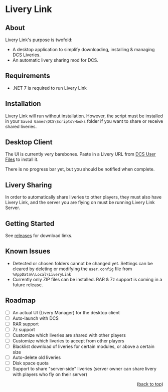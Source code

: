 # Livery Link

## About

Livery Link's purpose is twofold:
- A desktop application to simplify downloading, installing & managing DCS Liveries.
- An automatic livery sharing mod for DCS.

## Requirements

- .NET 7 is required to run Livery Link

## Installation

Livery Link will run without installation. However, the script must be installed in your `Saved Games\DCS\Scripts\Hooks` folder if you want to share or receive shared liveries.


## Desktop Client

The UI is currently very barebones. Paste in a Livery URL from [DCS User Files](https://www.digitalcombatsimulator.com/en/files/) to install it.

There is no progress bar yet, but you should be notified when complete.


## Livery Sharing

In order to automatically share liveries to other players, they must also have Livery Link, and the server you are flying on must be running Livery Link Server.


## Getting Started

See [releases](https://github.com/Camble/LiveryLink/releases) for download links.

## Known Issues

- Detected or chosen folders cannot be changed yet. Settings can be cleared by deleting or modifying the `user.config` file from `%AppData%\Local\LiveryLink`
- Currently only ZIP files can be installed. RAR & 7z support is coming in a future release.

## Roadmap

- [ ] An actual UI (Livery Manager) for the desktop client
- [ ] Auto-launch with DCS
- [ ] RAR support
- [ ] 7z support
- [ ] Customize which liveries are shared with other players
- [ ] Customize which liveries to accept from other players
- [ ] Blacklist download of liveries for certain modules, or above a certain size
- [ ] Auto-delete old liveries
- [ ] Disk space quota
- [ ] Support to share "server-side" liveries (server owner can share livery with players who fly on their server)

<p align="right">(<a href="#readme-top">back to top</a>)</p>